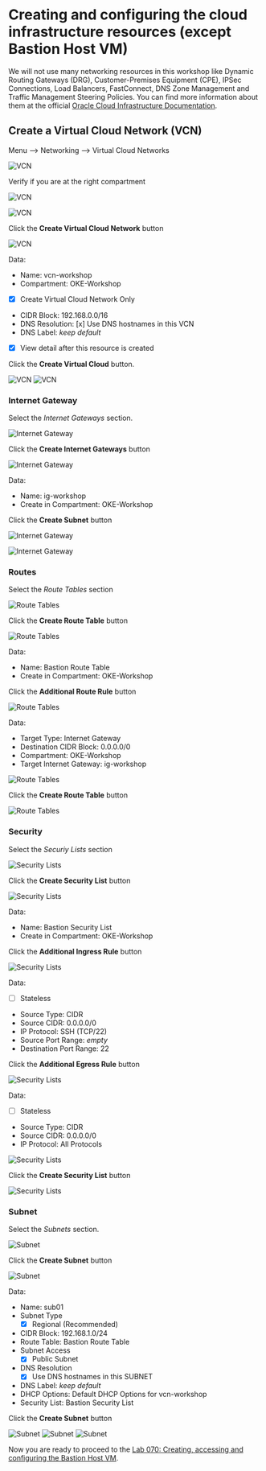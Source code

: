 # Creating and configuring the cloud infrastructure resources (except Bastion Host VM)

We will not use many networking resources in this workshop like Dynamic Routing Gateways (DRG), Customer-Premises Equipment (CPE), IPSec Connections, Load Balancers, FastConnect, DNS Zone Management and Traffic Management Steering Policies. You can find more information about them at the official [Oracle Cloud Infrastructure Documentation](https://docs.cloud.oracle.com/iaas/Content/Network/Concepts/overview.htm).

## Create a Virtual Cloud Network (VCN)

Menu --> Networking --> Virtual Cloud Networks

![VCN](images/vcn01.png)

Verify if you are at the right compartment

![VCN](images/vcn02.png)

![VCN](images/vcn03.png)

Click the **Create Virtual Cloud Network** button

![VCN](images/vcn04.png)

Data:

* Name: vcn-workshop
* Compartment: OKE-Workshop
* [x] Create Virtual Cloud Network Only
* CIDR Block: 192.168.0.0/16
* DNS Resolution: [x] Use DNS hostnames in this VCN
* DNS Label: *keep default*
* [x] View detail after this resource is created
  
Click the **Create Virtual Cloud** button.

![VCN](images/vcn05.png)
![VCN](images/vcn06.png)

### Internet Gateway

Select the *Internet Gateways* section.

![Internet Gateway](images/ig01.png)

Click the **Create Internet Gateways** button

![Internet Gateway](images/ig02.png)

Data:

* Name: ig-workshop
* Create in Compartment: OKE-Workshop

Click the **Create Subnet** button

![Internet Gateway](images/ig03.png)

![Internet Gateway](images/ig04.png)

### Routes

Select the *Route Tables* section

![Route Tables](images/rt01.png)

Click the **Create Route Table** button

![Route Tables](images/rt02.png)

Data:

* Name: Bastion Route Table
* Create in Compartment: OKE-Workshop

Click the **Additional Route Rule** button

![Route Tables](images/rt03.png)

Data:

* Target Type: Internet Gateway
* Destination CIDR Block: 0.0.0.0/0
* Compartment: OKE-Workshop
* Target Internet Gateway: ig-workshop

![Route Tables](images/rt04.png)

Click the **Create Route Table** button

![Route Tables](images/rt05.png)

### Security

Select the *Securiy Lists* section

![Security Lists](images/sl01.png)

Click the **Create Security List** button

![Security Lists](images/sl02.png)

Data:

* Name: Bastion Security List
* Create in Compartment: OKE-Workshop

Click the **Additional Ingress Rule** button

![Security Lists](images/sl03.png)

Data:

* [ ] Stateless
* Source Type: CIDR
* Source CIDR: 0.0.0.0/0
* IP Protocol: SSH (TCP/22)
* Source Port Range: *empty*
* Destination Port Range: 22

Click the **Additional Egress Rule** button

![Security Lists](images/sl04.png)

Data:

* [ ] Stateless
* Source Type: CIDR
* Source CIDR: 0.0.0.0/0
* IP Protocol: All Protocols

![Security Lists](images/sl05.png)

Click the **Create Security List** button

![Security Lists](images/sl06.png)

### Subnet

Select the *Subnets* section.

![Subnet](images/subnet01.png)

Click the **Create Subnet** button

![Subnet](images/subnet02.png)

Data:

* Name: sub01
* Subnet Type
  * [x] Regional (Recommended)
* CIDR Block: 192.168.1.0/24
* Route Table: Bastion Route Table
* Subnet Access
  * [x] Public Subnet
* DNS Resolution
  * [x] Use DNS hostnames in this SUBNET
* DNS Label: *keep default*
* DHCP Options: Default DHCP Options for vcn-workshop
* Security List: Bastion Security List

Click the **Create Subnet** button

![Subnet](images/subnet03.png)
![Subnet](images/subnet04.png)
![Subnet](images/subnet05.png)

Now you are ready to proceed to the [Lab 070: Creating, accessing and configuring the Bastion Host VM](https://github.com/diogoshibata/terraform-bastion/blob/master/Lab%20070/lab070.md).
